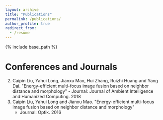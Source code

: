 ```yaml
---
layout: archive
title: "Publications"
permalink: /publications/
author_profile: true
redirect_from:
  - /resume
---
```


{% include base_path %}

Conferences and Journals
======
2. Caipin Liu, Yahui Long, Jianxu Mao, Hui Zhang, Ruizhi Huang and Yang Dai. "Energy-efficient multi-focus image fusion based on neighbor distance and morphology"
   *-* Journal: Journal of Ambient Intelligence and Humanized Computing. 2018
1. Caipin Liu, Yahui Long and Jianxu Mao. "Energy-efficient multi-focus image fusion based on neighbor distance and morphology"
   - Journal: Optik. 2016



